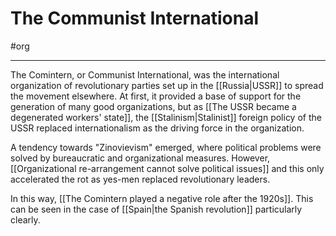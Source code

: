 # The Communist International
#org 

---
The Comintern, or Communist International, was the international organization of revolutionary parties set up in the [[Russia|USSR]] to spread the movement elsewhere. At first, it provided a base of support for the generation of many good organizations, but as [[The USSR became a degenerated workers' state]], the [[Stalinism|Stalinist]] foreign policy of the USSR replaced internationalism as the driving force in the organization. 

A tendency towards "Zinovievism" emerged, where political problems were solved by bureaucratic and organizational measures. However, [[Organizational re-arrangement cannot solve political issues]] and this only accelerated the rot as yes-men replaced revolutionary leaders. 

In this way, [[The Comintern played a negative role after the 1920s]]. This can be seen in the case of [[Spain|the Spanish revolution]] particularly clearly. 